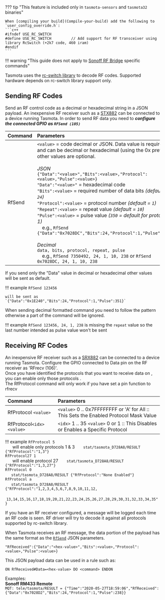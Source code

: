 ??? tip "This feature is included only in `tasmota-sensors` and `tasmota32` binaries" 

    When [compiling your build](Compile-your-build) add the following to `user_config_override.h`:
    ```c++
	#ifndef USE_RC_SWITCH
	#define USE_RC_SWITCH         // Add support for RF transceiver using library RcSwitch (+2k7 code, 460 iram)
	#endif
	```

!!! warning "This guide does not apply to [Sonoff RF Bridge](devices/Sonoff-RF-Bridge-433.md) specific commands"

Tasmota uses the [rc-switch library](https://github.com/sui77/rc-switch/) to decode RF codes. Supported hardware depends on rc-switch library support only.

## Sending RF Codes
Send an RF control code as a decimal or hexadecimal string in a JSON payload. An inexpensive RF receiver such as a [STX882](https://www.nicerf.com/productslist_119_stx882.html) can be connected to a device running Tasmota. In order to send RF data you need to _**configure the connected GPIO as `RFSend (105)`**_  

Command|Parameters
:---|:---
RfSend<a id="rfsend"></a>|`<value>` = code decimal or JSON. Data value is required and can be decimal or hexadecimal (using the 0x prefix), other values are optional.<BR><BR>_JSON_<BR>`{"Data":"<value>","Bits":<value>,"Protocol":<value>,"Pulse":<value>}`<BR>`"Data":"<value>"` = hexadecimal code<BR>`"Bits":<value>` = required number of data bits _(default = `24`)_<BR>`"Protocol":<value>` = protocol number _(default = `1`)_<BR>`"Repeat":<value>` = repeat value _(default = `10`)_<BR>`"Pulse":<value>` = pulse value _(`350` = default for protocol 1)_<BR>&emsp;e.g., `RfSend {"Data":"0x7028DC","Bits":24,"Protocol":1,"Pulse":238}`<BR><BR>_Decimal_<BR>`data, bits, protocol, repeat, pulse` <BR>&emsp;e.g., `RfSend 7350492, 24, 1, 10, 238` or `RfSend 0x7028DC, 24, 1, 10, 238`

If you send only the "Data" value in decimal or hexadecimal other values will be sent as default.

!!! example
    `RfSend 123456`

    will be sent as `{"Data":"0x1E240","Bits":24,"Protocol":1,"Pulse":351}`

When sending decimal formatted command you need to follow the pattern otherwise a part of the command will be ignored. 

!!! example
    `RfSend 123456, 24, 1, 238` is missing the `repeat` value so the last number intended as pulse value won't be sent

## Receiving RF Codes
An inexpensive RF receiver such as a [SRX882](https://www.nicerf.com/product_132_82.html) can be connected to a device running Tasmota. Configure the GPIO connected to Data pin on the RF receiver as 'RFrecv (106)'. 
<br>Once you have identified the protocols that you want to receive data on , you can enable only those protocols . 
<br>The RfProtocol command will only work if you have set a pin function to rfrecv

Command|Parameters
:---|:---
RfProtocol<a id="RfProtocol"></a> `<value>`|`<value>` 0 .. 0x7FFFFFFFF  or 'A' for All :: This Sets the Enabled Protocol Mask Value
RfProtocol`<idx> <value>`|`<idx>` 1 .. 35 `<value>` 0 or 1 :: This Disables or Enables a Specific Protocol

!!! example
	`RfProtocol 5`
	<br> &nbsp; &nbsp; &nbsp; will enable only protocols 1 & 3 &nbsp; &nbsp; &nbsp; `stat/tasmota_D728A8/RESULT {"RfProtocol":"1,3"}`<br>
	`RfProtocol27 1`
	<br> &nbsp; &nbsp; &nbsp; will enable protocol 27 &nbsp; &nbsp; &nbsp; `stat/tasmota_D728A8/RESULT {"RfProtocol":"1,3,27"}`<br>
	`RfProtocol 0`
	<br> &nbsp; &nbsp; &nbsp;`stat/tasmota_D728A8/RESULT {"RfProtocol":"None Enabled"}`<br>
	`RfProtocol a`
	<br> &nbsp; &nbsp; &nbsp;`stat/tasmota_D728A8/RESULT {"RfProtocol":"1,2,3,4,5,6,7,8,9,10,11,12,`
	<br> &nbsp; &nbsp; &nbsp;`13,14,15,16,17,18,19,20,21,22,23,24,25,26,27,28,29,30,31,32,33,34,35"}`<br>

If you have an RF receiver configured, a message will be logged each time an RF code is seen. RF driver will try to decode it against all protocols supported by rc-switch library.   

When Tasmota receives an RF message, the data portion of the payload has the same format as the [`RfSend`](Commands#rfsend) JSON parameters.

```
"RfReceived":{"Data":"<hex-value>","Bits":<value>,"Protocol":<value>,"Pulse":<value>}
```

This JSON payload data can be used in a rule such as:

```
ON RfReceived#Data=<hex-value> DO <command> ENDON
```

Examples:  
**Sonoff RM433 Remote**  
`MQT: tele/tasmota/RESULT = {"Time":"2020-05-27T18:59:06","RfReceived":{"Data":"0x7028D2","Bits":24,"Protocol":1,"Pulse":238}}`
